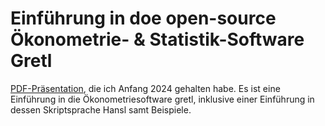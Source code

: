 # Einführung in doe open-source Ökonometrie- &amp; Statistik-Software Gretl

[PDF-Präsentation](https://github.com/atecon/gretl_praesentation/blob/main/folien/2024_01_gretl_einf%C3%BChrung.pdf), die ich Anfang 2024 gehalten habe. Es ist eine Einführung in die Ökonometriesoftware gretl, inklusive einer Einführung in dessen Skriptsprache Hansl samt Beispiele.

